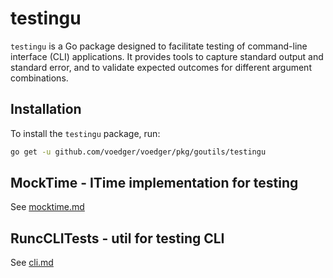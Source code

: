 # testingu
`testingu` is a Go package designed to facilitate testing of command-line interface (CLI) applications. It provides tools to capture standard output and standard error, and to validate expected outcomes for different argument combinations.

## Installation
To install the `testingu` package, run:

```sh
go get -u github.com/voedger/voedger/pkg/goutils/testingu
```

## MockTime - ITime implementation for testing

See [mocktime.md](mocktime.md)

## RuncCLITests - util for testing CLI

See [cli.md](cli.md)
